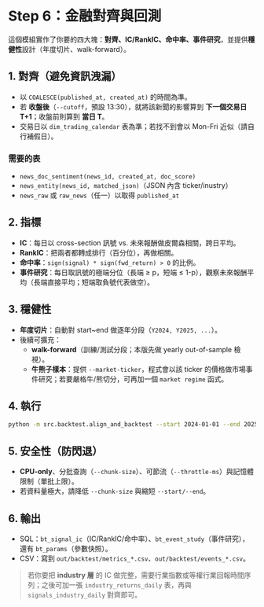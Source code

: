 
# Step 6：金融對齊與回測

這個模組實作了你要的四大塊：**對齊、IC/RankIC、命中率、事件研究**，並提供**穩健性**設計（年度切片、walk-forward）。

## 1. 對齊（避免資訊洩漏）
- 以 `COALESCE(published_at, created_at)` 的時間為準。
- 若 **收盤後**（`--cutoff`，預設 13:30），就將該新聞的影響算到 **下一個交易日 T+1**；收盤前則算到 **當日 T**。
- 交易日以 `dim_trading_calendar` 表為準；若找不到會以 Mon-Fri 近似（請自行補假日）。

### 需要的表
- `news_doc_sentiment(news_id, created_at, doc_score)`
- `news_entity(news_id, matched_json)`（JSON 內含 ticker/inustry）
- `news_raw` 或 `raw_news`（任一）以取得 `published_at`

## 2. 指標
- **IC**：每日以 cross-section 訊號 vs. 未來報酬做皮爾森相關，跨日平均。
- **RankIC**：把兩者都轉成排行（百分位），再做相關。
- **命中率**：`sign(signal) * sign(fwd_return) > 0` 的比例。
- **事件研究**：每日取訊號的極端分位（長端 ≥ p，短端 ≤ 1-p），觀察未來報酬平均（長端直接平均；短端取負號代表做空）。

## 3. 穩健性
- **年度切片**：自動對 start~end 做逐年分段（`Y2024, Y2025, ...`）。
- 後續可擴充：
  - **walk-forward**（訓練/測試分段；本版先做 yearly out-of-sample 檢視）。
  - **牛熊子樣本**：提供 `--market-ticker`，程式會以該 ticker 的價格做市場事件研究；若要嚴格牛/熊切分，可再加一個 `market regime` 函式。

## 4. 執行
```bash
python -m src.backtest.align_and_backtest --start 2024-01-01 --end 2025-09-08       --cutoff 13:30 --tz Asia/Taipei --horizons 1,5,10       --price-table prices_daily --price-col close --market-ticker TAIEX       --percentile 0.95 --chunk-size 2000 --throttle-ms 2 --min-docs 1
```

## 5. 安全性（防閃退）
- **CPU-only**、分批查詢（`--chunk-size`）、可節流（`--throttle-ms`）與記憶體限制（單批上限）。
- 若資料量極大，請降低 `--chunk-size` 與縮短 `--start/--end`。

## 6. 輸出
- SQL：`bt_signal_ic`（IC/RankIC/命中率）、`bt_event_study`（事件研究），還有 `bt_params`（參數快照）。
- CSV：寫到 `out/backtest/metrics_*.csv`、`out/backtest/events_*.csv`。

> 若你要把 **industry 層** 的 IC 做完整，需要行業指數或等權行業回報時間序列；之後可加一張 `industry_returns_daily` 表，再與 `signals_industry_daily` 對齊即可。
